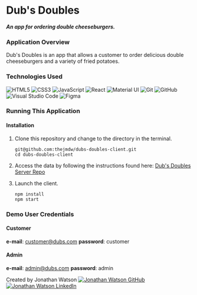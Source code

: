 # Dub's Doubles

_**An app for ordering double cheeseburgers.**_

### Application Overview

Dub's Doubles is an app that allows a customer to order delicious double cheeseburgers and a variety of fried potatoes. 


### Technologies Used

![HTML5](https://img.shields.io/badge/html5%20-%23E34F26.svg?&style=for-the-badge&logo=html5&logoColor=white) ![CSS3](https://img.shields.io/badge/css3%20-%231572B6.svg?&style=for-the-badge&logo=css3&logoColor=white) ![JavaScript](https://img.shields.io/badge/javascript%20-%23323330.svg?&style=for-the-badge&logo=javascript&logoColor=%23F7DF1E) ![React](https://img.shields.io/badge/react%20-%2320232a.svg?&style=for-the-badge&logo=react&logoColor=%2361DAFB) ![Material UI](https://img.shields.io/badge/materialui-%230081CB.svg?style=for-the-badge&logo=material-ui&logoColor=white)  ![Git](https://img.shields.io/badge/git%20-%23F05033.svg?&style=for-the-badge&logo=git&logoColor=white) ![GitHub](https://img.shields.io/badge/github%20-%23121011.svg?&style=for-the-badge&logo=github&logoColor=white) ![Visual Studio Code](https://img.shields.io/badge/VSCode%20-%23007ACC.svg?&style=for-the-badge&logo=visual-studio-code&logoColor=white) ![Figma](https://img.shields.io/badge/figma-%23F24E1E.svg?style=for-the-badge&logo=figma&logoColor=white)
### Running This Application
#### Installation

1. Clone this repository and change to the directory in the terminal.
    ```
    git@github.com:thejmdw/dubs-doubles-client.git
    cd dubs-doubles-client
    ```

2. Access the data by following the instructions found here:
[Dub's Doubles Server Repo](https://github.com/thejmdw/dubs-doubles-server)

3. Launch the client.
    ```
    npm install
    npm start
    ```

### Demo User Credentials
#### Customer
**e-mail**: customer@dubs.com
**password**: customer

#### Admin
**e-mail**: admin@dubs.com
**password**: admin

Created by Jonathan Watson
<a href="https://www.github.com/thejmdw/" target="_blank"><img src="https://img.shields.io/badge/github%20-%23121011.svg?&style=for-the-badge&logo=github&logoColor=white" alt="Jonathan Watson GitHub" style="height: auto !important;width: auto !important;" /></a> <a href="https://www.linkedin.com/in/thejmdw/" target="_blank"><img src="https://img.shields.io/badge/linkedin%20-%230077B5.svg?&style=for-the-badge&logo=linkedin&logoColor=white" alt="Jonathan Watson LinkedIn" style="height: auto !important;width: auto !important;" /></a>